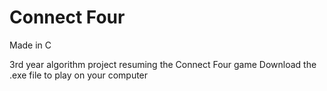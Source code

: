 # Connect Four
Made in C

3rd year algorithm project resuming the Connect Four game
Download the .exe file to play on your computer
